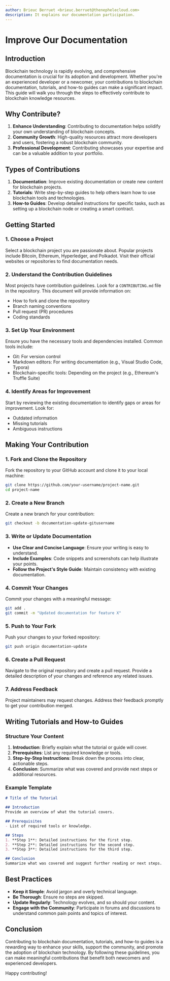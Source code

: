 ```yaml
---
author: Brieuc Berruet <brieuc.berruet@thenephelecloud.com>
description: It explains our documentation participation.
---
```


# Improve Our Documentation

## Introduction

Blockchain technology is rapidly evolving, and comprehensive documentation is crucial for its adoption and development. Whether you're an experienced developer or a newcomer, your contributions to blockchain documentation, tutorials, and how-to guides can make a significant impact. This guide will walk you through the steps to effectively contribute to blockchain knowledge resources.

## Why Contribute?

1. **Enhance Understanding**: Contributing to documentation helps solidify your own understanding of blockchain concepts.
2. **Community Growth**: High-quality resources attract more developers and users, fostering a robust blockchain community.
3. **Professional Development**: Contributing showcases your expertise and can be a valuable addition to your portfolio.

## Types of Contributions

1. **Documentation**: Improve existing documentation or create new content for blockchain projects.
2. **Tutorials**: Write step-by-step guides to help others learn how to use blockchain tools and technologies.
3. **How-to Guides**: Develop detailed instructions for specific tasks, such as setting up a blockchain node or creating a smart contract.

## Getting Started

### 1. Choose a Project

Select a blockchain project you are passionate about. Popular projects include Bitcoin, Ethereum, Hyperledger, and Polkadot. Visit their official websites or repositories to find documentation needs.

### 2. Understand the Contribution Guidelines

Most projects have contribution guidelines. Look for a `CONTRIBUTING.md` file in the repository. This document will provide information on:

* How to fork and clone the repository
* Branch naming conventions
* Pull request (PR) procedures
* Coding standards

### 3. Set Up Your Environment

Ensure you have the necessary tools and dependencies installed. Common tools include:

* Git: For version control
* Markdown editors: For writing documentation (e.g., Visual Studio Code, Typora)
* Blockchain-specific tools: Depending on the project (e.g., Ethereum's Truffle Suite)

### 4. Identify Areas for Improvement

Start by reviewing the existing documentation to identify gaps or areas for improvement. Look for:

* Outdated information
* Missing tutorials
* Ambiguous instructions

## Making Your Contribution

### 1. Fork and Clone the Repository

Fork the repository to your GitHub account and clone it to your local machine:

```bash
git clone https://github.com/your-username/project-name.git
cd project-name
```

### 2. Create a New Branch

Create a new branch for your contribution:

```bash
git checkout -b documentation-update-gitusername
```

### 3. Write or Update Documentation

* **Use Clear and Concise Language**: Ensure your writing is easy to understand.
* **Include Examples**: Code snippets and screenshots can help illustrate your points.
* **Follow the Project's Style Guide**: Maintain consistency with existing documentation.

### 4. Commit Your Changes

Commit your changes with a meaningful message:

```bash
git add .
git commit -m "Updated documentation for feature X"
```

### 5. Push to Your Fork

Push your changes to your forked repository:

```bash
git push origin documentation-update
```

### 6. Create a Pull Request

Navigate to the original repository and create a pull request. Provide a detailed description of your changes and reference any related issues.

### 7. Address Feedback

Project maintainers may request changes. Address their feedback promptly to get your contribution merged.

## Writing Tutorials and How-to Guides

### Structure Your Content

1. **Introduction**: Briefly explain what the tutorial or guide will cover.
2. **Prerequisites**: List any required knowledge or tools.
3. **Step-by-Step Instructions**: Break down the process into clear, actionable steps.
4. **Conclusion**: Summarize what was covered and provide next steps or additional resources.

### Example Template

```markdown
# Title of the Tutorial

## Introduction
Provide an overview of what the tutorial covers.

## Prerequisites
- List of required tools or knowledge.

## Steps
1. **Step 1**: Detailed instructions for the first step.
2. **Step 2**: Detailed instructions for the second step.
3. **Step 3**: Detailed instructions for the third step.

## Conclusion
Summarize what was covered and suggest further reading or next steps.
```

## Best Practices

* **Keep it Simple**: Avoid jargon and overly technical language.
* **Be Thorough**: Ensure no steps are skipped.
* **Update Regularly**: Technology evolves, and so should your content.
* **Engage with the Community**: Participate in forums and discussions to understand common pain points and topics of interest.

## Conclusion

Contributing to blockchain documentation, tutorials, and how-to guides is a rewarding way to enhance your skills, support the community, and promote the adoption of blockchain technology. By following these guidelines, you can make meaningful contributions that benefit both newcomers and experienced developers.

Happy contributing!
